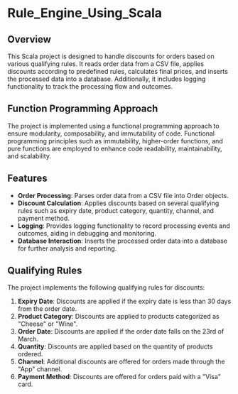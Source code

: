 # Rule_Engine_Using_Scala

## Overview
This Scala project is designed to handle discounts for orders based on various qualifying rules. It reads order data from a CSV file, applies discounts according to predefined rules, calculates final prices, and inserts the processed data into a database. Additionally, it includes logging functionality to track the processing flow and outcomes.

## Function Programming Approach
The project is implemented using a functional programming approach to ensure modularity, composability, and immutability of code. Functional programming principles such as immutability, higher-order functions, and pure functions are employed to enhance code readability, maintainability, and scalability.

## Features
- **Order Processing**: Parses order data from a CSV file into Order objects.
- **Discount Calculation**: Applies discounts based on several qualifying rules such as expiry date, product category, quantity, channel, and payment method.
- **Logging**: Provides logging functionality to record processing events and outcomes, aiding in debugging and monitoring.
- **Database Interaction**: Inserts the processed order data into a database for further analysis and reporting.

## Qualifying Rules
The project implements the following qualifying rules for discounts:

1. **Expiry Date**: Discounts are applied if the expiry date is less than 30 days from the order date.
2. **Product Category**: Discounts are applied to products categorized as "Cheese" or "Wine".
3. **Order Date**: Discounts are applied if the order date falls on the 23rd of March.
4. **Quantity**: Discounts are applied based on the quantity of products ordered.
5. **Channel**: Additional discounts are offered for orders made through the "App" channel.
6. **Payment Method**: Discounts are offered for orders paid with a "Visa" card.

